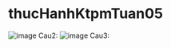 # thucHanhKtpmTuan05
![image](https://user-images.githubusercontent.com/74182240/193498241-69eeaa32-51a5-45dd-81bf-bcd79080c203.png)
Cau2:
![image](https://user-images.githubusercontent.com/74182240/193498732-2910b178-b446-4958-94fb-26115584b572.png)
Cau3: 
